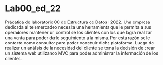 # Lab00_ed_22
Prácatica de laboratorio 00 de Estructura de Datos I 2022. Una empresa dedicada al telemercadeo necesita una herramienta que le permita a sus operadores mantener un control de los clientes con los que logra realizar una venta para poder darle seguimiento a la misma. Por esta razón se le contacta como consultor para poder construir dicha plataforma. Luego de realizar un análisis de la necesidad del cliente se toma la decisión de crear un sistema web utilizando MVC para poder administrar la información de los clientes.
